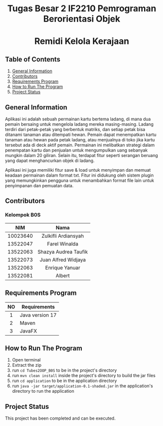 <h1 align="center"> Tugas Besar 2 IF2210 Pemrograman Berorientasi Objek </h1>
<h1 align="center">  Remidi Kelola Kerajaan </h1>


## Table of Contents
1. [General Information](#general-information)
2. [Contributors](#contributors)
3. [Requirements Program](#required_program)
4. [How to Run The Program](#how-to-run-the-program)
5. [Project Status](#project-status)


## General Information
Aplikasi ini adalah sebuah permainan kartu bertema ladang, di mana dua pemain bersaing untuk mengelola ladang mereka masing-masing. Ladang terdiri dari petak-petak yang berbentuk matriks, dan setiap petak bisa ditanami tanaman atau ditempati hewan. Pemain dapat menempatkan kartu tanaman atau hewan pada petak ladang, atau menjualnya di toko jika kartu tersebut ada di deck aktif pemain. Permainan ini melibatkan strategi dalam penempatan kartu dan penjualan untuk mengumpulkan uang sebanyak mungkin dalam 20 giliran. Selain itu, terdapat fitur seperti serangan beruang yang dapat menghancurkan objek di ladang.

Aplikasi ini juga memiliki fitur save & load untuk menyimpan dan memuat keadaan permainan dalam format txt. Fitur ini didukung oleh sistem plugin yang memungkinkan pengguna untuk menambahkan format file lain untuk penyimpanan dan pemuatan data.


## Contributors
### **Kelompok B0S**
|   NIM    |         Nama         |
| :------: |:--------------------:|
| 10023640 | Zulkifli Ardiansyah  |
| 13522047 |    Farel Winalda     |
| 13522063 | Shazya Audrea Taufik |
| 13522073 | Juan Alfred Widjaya  |
| 13522063 |    Enrique Yanuar    |
| 13522081 |        Albert        |



## Requirements Program
|   NO   |  Requirements                      | 
| :----: | ---------------------------------- |
|   1    | Java version 17                    |                            
|   2    | Maven                              |
|   3    | JavaFX                             | 


## How to Run The Program
1. Open terminal
2. Extract the zip
3. run `cd Tubes2OOP_B0S` to be in the project's directory 
3. run `mvn clean install` inside the project's directory to build the jar files
4. run `cd application` to be in the application directory
5. run `java -jar target/application-0.1-shaded.jar` in the application's directory to run the application


## Project Status
This project has been completed and can be executed.
